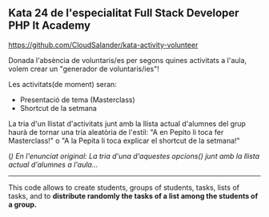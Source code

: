 ## Kata 24 de l'especialitat Full Stack Developer PHP It Academy
https://github.com/CloudSalander/kata-activity-volunteer

Donada l'absència de voluntaris/es per segons quines activitats a l'aula, volem crear un "generador de voluntaris/ies"!

Les activitats(de moment) seran:
- Presentació de tema (Masterclass)
- Shortcut de la setmana
  
La tria d'un llistat d'activitats junt amb la llista actual d'alumnes del grup haurà de tornar una tria aleatòria de l'estil:
"A en Pepito li toca fer Masterclass!" o "A la Pepita li toca explicar el shortcut de la setmana!"

(*) En l'enunciat original:
*La tria d'una d'aquestes opcions(*) junt amb la llista actual d'alumnes a l'aula...*

----

This code allows to create students, groups of students, tasks, lists of tasks, and to **distribute randomly the tasks of a list among the students of a group.**
